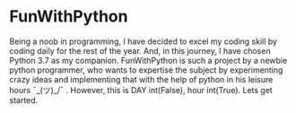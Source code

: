 # FunWithPython
Being a noob in programming, I have decided to excel my coding skill by coding daily for the rest of the year. And, in this journey, I have chosen Python 3.7 as my companion. FunWithPython is such a project by a newbie python programmer, who wants to expertise the subject by experimenting crazy ideas and implementing that with the help of python in his leisure hours ¯\_(ツ)_/¯ . However, this is DAY int(False), hour int(True). Lets get started.
